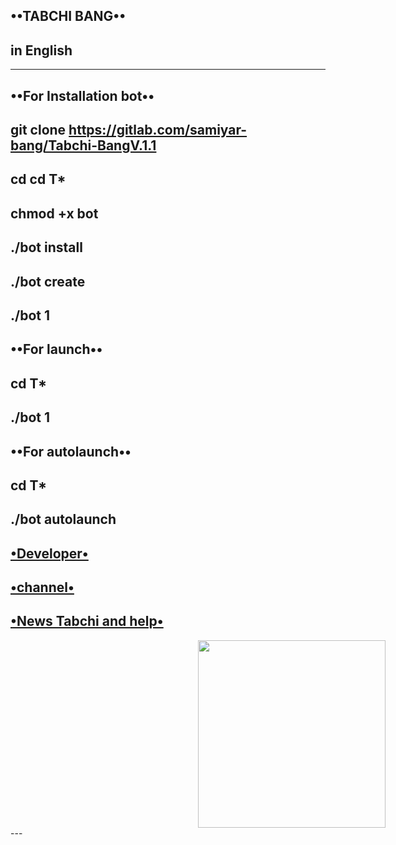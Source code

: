 **••TABCHI BANG••**
-
**in English**
-
--------------
**••For Installation bot••**
------------------------
git clone https://gitlab.com/samiyar-bang/Tabchi-BangV.1.1
-
cd cd T*
--------------
chmod +x bot
------------
./bot install
-------------
./bot create
------------
./bot 1
-
**••For launch••**
-
cd T*
-
./bot 1
-
**••For autolaunch••**
-
cd T*
-
./bot autolaunch
-
**[•Developer•](https://t.me/Ghosts_PrincE)**
-
**[•channel•](https://t.me/NoFooZiTM)**
-
**[•News Tabchi and help•](https://t.me/Tabchi_Bang)**
-
<img src="http://s8.picofile.com/file/8315594418/photo_%DB%B2%DB%B0%DB%B1%DB%B7_%DB%B1%DB%B2_%DB%B3%DB%B0_%DB%B2%DB%B0_%DB%B3%DB%B0_%DB%B2%DB%B5.jpg" hspace="300" width="300">
---
